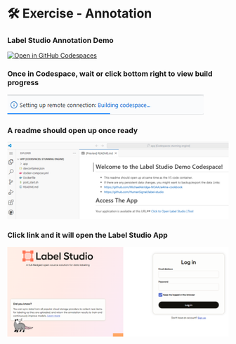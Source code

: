 # 🛠️ Exercise - Annotation

### Label Studio Annotation Demo 
[![Open in GitHub Codespaces](https://github.com/codespaces/badge.svg)](https://codespaces.new/MichaelAkridge-NOAA/ai4me-cookbook?devcontainer_path=.devcontainer%2Flabel-studio-demo%2Fdevcontainer.json)
### Once in Codespace, wait or click bottom right to view build progress
![](docs/s1.png)
### A readme should open up once ready
![](docs/s2.png)
### Click link and it will open the Label Studio App
![](docs/s3.png)